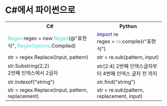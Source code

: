 # C#에서 파이썬으로
<table>
    <tr>
    	<th>C#</th>
        <th>Python</th>
    </tr>
    <!-- 정규표현식 -->
    <tr>
    	<td><span style="color:#40e0d0">Regex</span> regex = new <span style="color:#40e0d0">Regex</span>(@"표현식", <span style="color:#40e0d0">RegexOptions</span>.Compiled)</td>
        <td><span style="color:#0000cd">import</span> re<br>
        	regex = <span style="color:#da70d6">re</span>.compile(r"표현식")	
        </td>
    </tr>
    <tr>
    	<td>str = regex.Replace(input, pattern)</td>
    	<td>str = re.sub(pattern, input)</td>
    </tr>
    <tr>
        <td>str.Substring(2,2)<br>
            2번째 인덱스에서 2글자</td>
        <td>str[2:4]
            2번째 인덱스글자부터 4번째 인덱스 글자 전 까지 </td>
    </tr>
    <tr>
        <td>str.Indexof("string")</td>
        <td>str.find("string")</td>
    </tr>    
    <tr>
        <td>str = regex.Replace(input, pattern, replacement)</td>
        <td>str = re.sub(pattern, replacement, input)</td>
    </tr>
</table>
